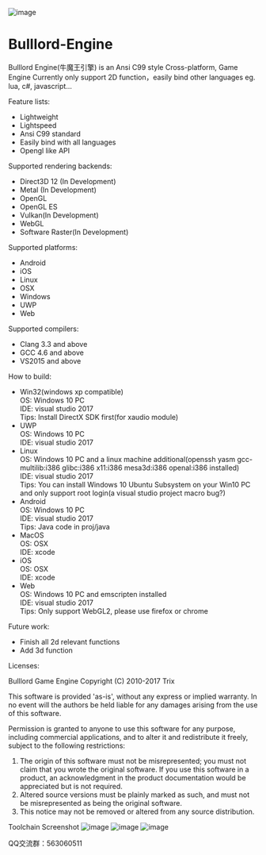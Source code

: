 ![image](https://github.com/MarilynDafa/Bulllord-Engine/blob/master/icons/logo.png)
# Bulllord-Engine
Bulllord Engine(牛魔王引擎) is an Ansi C99 style Cross-platform, Game Engine
Currently only support 2D function，easily bind other languages eg. lua, c#, javascript...

Feature lists:

 * Lightweight
 * Lightspeed
 * Ansi C99 standard
 * Easily bind with all languages
 * Opengl like API
 
Supported rendering backends:

 * Direct3D 12 (In Development)
 * Metal (In Development)
 * OpenGL 
 * OpenGL ES
 * Vulkan(In Development)
 * WebGL
 * Software Raster(In Development)

Supported platforms:

 * Android</br>
 * iOS</br>
 * Linux</br>
 * OSX</br>
 * Windows</br>
 * UWP </br> 
 * Web

Supported compilers:

 * Clang 3.3 and above
 * GCC 4.6 and above
 * VS2015 and above
 
 How to build:
 
 * Win32(windows xp compatible) </br>
    OS: Windows 10 PC</br>
    IDE: visual studio 2017</br>
	Tips: Install DirectX SDK first(for xaudio module)    </br>
 * UWP </br> 
    OS: Windows 10 PC    </br>
    IDE: visual studio 2017   </br>   
 * Linux </br> 
    OS: Windows 10 PC and a linux machine additional(openssh yasm gcc-multilib:i386 glibc:i386 x11:i386 mesa3d:i386 openal:i386 installed)    </br>
    IDE: visual studio 2017    </br>
	Tips: You can install Windows 10 Ubuntu Subsystem on your Win10 PC and only support root login(a visual studio project macro bug?)</br>
 * Android  
    OS: Windows 10 PC    </br>
    IDE: visual studio 2017   </br> 
	Tips: Java code in proj/java </br> 
 * MacOS </br> 
    OS: OSX   </br> 
    IDE: xcode    </br>
 * iOS </br> 
    OS: OSX</br>IDE: xcode  </br>
 * Web </br> 
    OS: Windows 10 PC and emscripten installed  </br>
    IDE: visual studio 2017    </br>
	Tips: Only support WebGL2, please use firefox or chrome</br>
 
Future work:

 * Finish all 2d relevant functions
 * Add 3d function
 
Licenses:
 
 Bulllord Game Engine
 Copyright (C) 2010-2017 Trix
 
 This software is provided 'as-is', without any express or implied
 warranty.  In no event will the authors be held liable for any damages
 arising from the use of this software.
 
 Permission is granted to anyone to use this software for any purpose,
 including commercial applications, and to alter it and redistribute it
 freely, subject to the following restrictions:
 
 1. The origin of this software must not be misrepresented; you must not
 claim that you wrote the original software. If you use this software
 in a product, an acknowledgment in the product documentation would be
 appreciated but is not required.
 2. Altered source versions must be plainly marked as such, and must not be
 misrepresented as being the original software.
 3. This notice may not be removed or altered from any source distribution.

Toolchain Screenshot
![image](https://github.com/MarilynDafa/Bulllord-Engine/blob/master/icons/UIdesigner.jpg)
![image](https://github.com/MarilynDafa/Bulllord-Engine/blob/master/icons/Pack.jpg)
![image](https://github.com/MarilynDafa/Bulllord-Engine/blob/master/icons/textool.jpg)

QQ交流群：563060511
